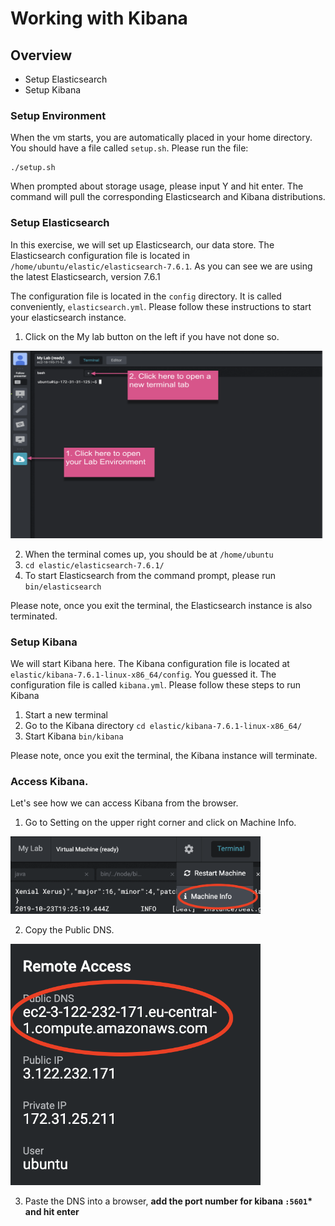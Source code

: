 # Working with Kibana

## Overview

* Setup Elasticsearch
* Setup Kibana

### Setup Environment

When the vm starts, you are automatically placed in your home directory.  You should have a file called `setup.sh`. Please run the file:

```
./setup.sh
```

When prompted about storage usage, please input Y and hit enter. The command will pull the corresponding Elasticsearch and Kibana distributions.

### Setup Elasticsearch

In this exercise, we will set up Elasticsearch, our data store.  The Elasticsearch configuration file is located in `/home/ubuntu/elastic/elasticsearch-7.6.1`.  As you can see we are using the latest Elasticsearch, version 7.6.1

The configuration file is located in the `config` directory.  It is called conveniently, `elasticsearch.yml`.  Please follow these instructions to start your elasticsearch instance.

1. Click on the My lab button on the left if you have not done so.

<img src="/Labs/images/virtual_classroom_user_guide_lab-terminal.png" alt="virtual_class" width="500" height="300">

2. When the terminal comes up, you should be at `/home/ubuntu`
3. `cd elastic/elasticsearch-7.6.1/`
4. To start Elasticsearch from the command prompt, please run `bin/elasticsearch`

Please note, once you exit the terminal, the Elasticsearch instance is also terminated.

### Setup Kibana

We will start Kibana here. The Kibana configuration file is located at `elastic/kibana-7.6.1-linux-x86_64/config`.  You guessed it.  The configuration file is called `kibana.yml`.  Please follow these steps to run Kibana

1. Start a new terminal
2. Go to the Kibana directory `cd elastic/kibana-7.6.1-linux-x86_64/`
3. Start Kibana `bin/kibana`

Please note, once you exit the terminal, the Kibana instance will terminate.

### Access Kibana.

Let's see how we can access Kibana from the browser.

1. Go to Setting on the upper right corner and click on Machine Info.

<img src="/Labs/images/MachineInfo.png" width="400">

2. Copy the Public DNS. 

<img src="/Labs/images/RemoteIP.png" width="400">

3. Paste the DNS into a browser, __add the port number for kibana `:5601`* and hit enter__


